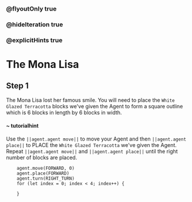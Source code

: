 ### @flyoutOnly true
### @hideIteration true
### @explicitHints true

# The Mona Lisa

## Step 1
The Mona Lisa lost her famous smile. You will need to place the `White Glazed Terracotta` blocks we've given the Agent to form a square outline which is 6 blocks in length by 6 blocks in width.

#### ~ tutorialhint 
Use the ``||agent.agent move||`` to move your Agent and then ``||agent.agent place||`` to PLACE the `White Glazed Terracotta` we've given the Agent. Repeat ``||agent.agent move||`` and ``||agent.agent place||`` until the right number of blocks are placed.

```ghost
    agent.move(FORWARD, 0)
    agent.place(FORWARD)
    agent.turn(RIGHT_TURN)
    for (let index = 0; index < 4; index++) {
    	
    }
```
```template
```
```package
```
